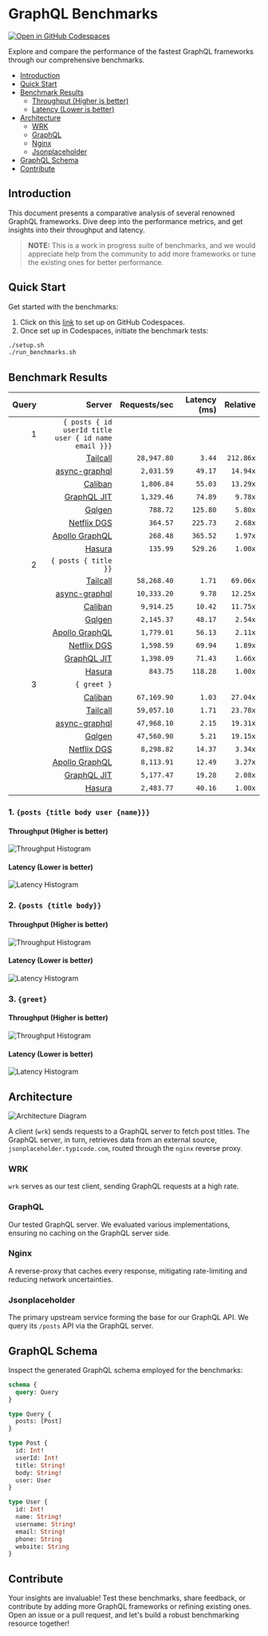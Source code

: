 # GraphQL Benchmarks <!-- omit from toc -->

[![Open in GitHub Codespaces](https://github.com/codespaces/badge.svg)](https://codespaces.new/tailcallhq/graphql-benchmarks)

Explore and compare the performance of the fastest GraphQL frameworks through our comprehensive benchmarks.

- [Introduction](#introduction)
- [Quick Start](#quick-start)
- [Benchmark Results](#benchmark-results)
  - [Throughput (Higher is better)](#throughput-higher-is-better)
  - [Latency (Lower is better)](#latency-lower-is-better)
- [Architecture](#architecture)
  - [WRK](#wrk)
  - [GraphQL](#graphql)
  - [Nginx](#nginx)
  - [Jsonplaceholder](#jsonplaceholder)
- [GraphQL Schema](#graphql-schema)
- [Contribute](#contribute)

[Tailcall]: https://github.com/tailcallhq/tailcall
[Gqlgen]: https://github.com/99designs/gqlgen
[Apollo GraphQL]: https://github.com/apollographql/apollo-server
[Netflix DGS]: https://github.com/netflix/dgs-framework
[Caliban]: https://github.com/ghostdogpr/caliban
[async-graphql]: https://github.com/async-graphql/async-graphql
[Hasura]: https://github.com/hasura/graphql-engine
[GraphQL JIT]: https://github.com/zalando-incubator/graphql-jit

## Introduction

This document presents a comparative analysis of several renowned GraphQL frameworks. Dive deep into the performance metrics, and get insights into their throughput and latency.

> **NOTE:** This is a work in progress suite of benchmarks, and we would appreciate help from the community to add more frameworks or tune the existing ones for better performance.

## Quick Start

Get started with the benchmarks:

1. Click on this [link](https://codespaces.new/tailcallhq/graphql-benchmarks) to set up on GitHub Codespaces.
2. Once set up in Codespaces, initiate the benchmark tests:

```bash
./setup.sh
./run_benchmarks.sh
```

## Benchmark Results

<!-- PERFORMANCE_RESULTS_START -->

| Query | Server | Requests/sec | Latency (ms) | Relative |
|-------:|--------:|--------------:|--------------:|---------:|
| 1 | `{ posts { id userId title user { id name email }}}` |
|| [Tailcall] | `28,947.80` | `3.44` | `212.86x` |
|| [async-graphql] | `2,031.59` | `49.17` | `14.94x` |
|| [Caliban] | `1,806.84` | `55.03` | `13.29x` |
|| [GraphQL JIT] | `1,329.46` | `74.89` | `9.78x` |
|| [Gqlgen] | `788.72` | `125.80` | `5.80x` |
|| [Netflix DGS] | `364.57` | `225.73` | `2.68x` |
|| [Apollo GraphQL] | `268.48` | `365.52` | `1.97x` |
|| [Hasura] | `135.99` | `529.26` | `1.00x` |
| 2 | `{ posts { title }}` |
|| [Tailcall] | `58,268.40` | `1.71` | `69.06x` |
|| [async-graphql] | `10,333.20` | `9.78` | `12.25x` |
|| [Caliban] | `9,914.25` | `10.42` | `11.75x` |
|| [Gqlgen] | `2,145.37` | `48.17` | `2.54x` |
|| [Apollo GraphQL] | `1,779.01` | `56.13` | `2.11x` |
|| [Netflix DGS] | `1,598.59` | `69.94` | `1.89x` |
|| [GraphQL JIT] | `1,398.09` | `71.43` | `1.66x` |
|| [Hasura] | `843.75` | `118.28` | `1.00x` |
| 3 | `{ greet }` |
|| [Caliban] | `67,169.90` | `1.03` | `27.04x` |
|| [Tailcall] | `59,057.10` | `1.71` | `23.78x` |
|| [async-graphql] | `47,968.10` | `2.15` | `19.31x` |
|| [Gqlgen] | `47,560.90` | `5.21` | `19.15x` |
|| [Netflix DGS] | `8,298.82` | `14.37` | `3.34x` |
|| [Apollo GraphQL] | `8,113.91` | `12.49` | `3.27x` |
|| [GraphQL JIT] | `5,177.47` | `19.28` | `2.08x` |
|| [Hasura] | `2,483.77` | `40.16` | `1.00x` |

<!-- PERFORMANCE_RESULTS_END -->



### 1. `{posts {title body user {name}}}`
#### Throughput (Higher is better)

![Throughput Histogram](assets/req_sec_histogram1.png)

#### Latency (Lower is better)

![Latency Histogram](assets/latency_histogram1.png)

### 2. `{posts {title body}}`
#### Throughput (Higher is better)

![Throughput Histogram](assets/req_sec_histogram2.png)

#### Latency (Lower is better)

![Latency Histogram](assets/latency_histogram2.png)

### 3. `{greet}`
#### Throughput (Higher is better)

![Throughput Histogram](assets/req_sec_histogram3.png)

#### Latency (Lower is better)

![Latency Histogram](assets/latency_histogram3.png)

## Architecture

![Architecture Diagram](assets/architecture.png)

A client (`wrk`) sends requests to a GraphQL server to fetch post titles. The GraphQL server, in turn, retrieves data from an external source, `jsonplaceholder.typicode.com`, routed through the `nginx` reverse proxy.

### WRK

`wrk` serves as our test client, sending GraphQL requests at a high rate.

### GraphQL

Our tested GraphQL server. We evaluated various implementations, ensuring no caching on the GraphQL server side.

### Nginx

A reverse-proxy that caches every response, mitigating rate-limiting and reducing network uncertainties.

### Jsonplaceholder

The primary upstream service forming the base for our GraphQL API. We query its `/posts` API via the GraphQL server.

## GraphQL Schema

Inspect the generated GraphQL schema employed for the benchmarks:

```graphql
schema {
  query: Query
}

type Query {
  posts: [Post]
}

type Post {
  id: Int!
  userId: Int!
  title: String!
  body: String!
  user: User
}

type User {
  id: Int!
  name: String!
  username: String!
  email: String!
  phone: String
  website: String
}
```

## Contribute

Your insights are invaluable! Test these benchmarks, share feedback, or contribute by adding more GraphQL frameworks or refining existing ones. Open an issue or a pull request, and let's build a robust benchmarking resource together!
